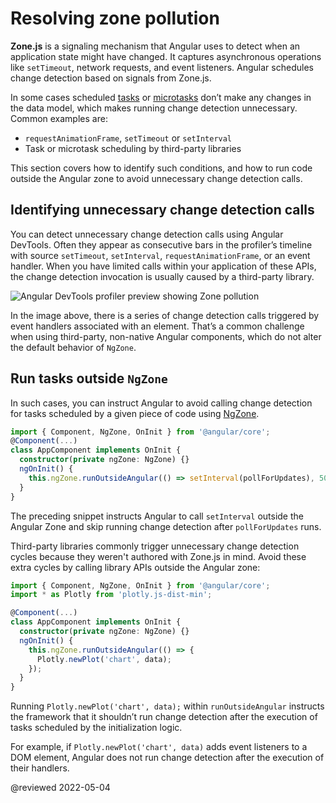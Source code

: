 # Resolving zone pollution

**Zone.js** is a signaling mechanism that Angular uses to detect when an application state might have changed. It captures asynchronous operations like `setTimeout`, network requests, and event listeners. Angular schedules change detection based on signals from Zone.js.

In some cases scheduled [tasks](https://developer.mozilla.org/en-US/docs/Web/API/HTML_DOM_API/Microtask_guide#tasks) or [microtasks](https://developer.mozilla.org/en-US/docs/Web/API/HTML_DOM_API/Microtask_guide#microtasks) don’t make any changes in the data model, which makes running change detection unnecessary. Common examples are:
* `requestAnimationFrame`, `setTimeout` or `setInterval`
* Task or microtask scheduling by third-party libraries

This section covers how to identify such conditions, and how to run code outside the Angular zone to avoid unnecessary change detection calls.

## Identifying unnecessary change detection calls

You can detect unnecessary change detection calls using Angular DevTools. Often they appear as consecutive bars in the profiler’s timeline with source `setTimeout`, `setInterval`, `requestAnimationFrame`, or an event handler. When you have limited calls within your application of these APIs, the change detection invocation is usually caused by a third-party library.

<div class="lightbox">
  <img alt="Angular DevTools profiler preview showing Zone pollution" src="generated/images/guide/change-detection/zone-pollution.png">
</div>

In the image above, there is a series of change detection calls triggered by event handlers associated with an element. That’s a common challenge when using third-party, non-native Angular components, which do not alter the default behavior of `NgZone`.


## Run tasks outside `NgZone`

In such cases, you can instruct Angular to avoid calling change detection for tasks scheduled by a given piece of code using [NgZone](/guide/zone).

```ts
import { Component, NgZone, OnInit } from '@angular/core';
@Component(...)
class AppComponent implements OnInit {
  constructor(private ngZone: NgZone) {}
  ngOnInit() {
    this.ngZone.runOutsideAngular(() => setInterval(pollForUpdates), 500);
  }
}
```

The preceding snippet instructs Angular to call `setInterval` outside the Angular Zone and skip running change detection after `pollForUpdates` runs.

Third-party libraries commonly trigger unnecessary change detection cycles because they weren't authored with Zone.js in mind. Avoid these extra cycles by calling library APIs outside the Angular zone:

```ts
import { Component, NgZone, OnInit } from '@angular/core';
import * as Plotly from 'plotly.js-dist-min';

@Component(...)
class AppComponent implements OnInit {
  constructor(private ngZone: NgZone) {}
  ngOnInit() {
    this.ngZone.runOutsideAngular(() => {
      Plotly.newPlot('chart', data);
    });
  }
}
```

Running `Plotly.newPlot('chart', data);` within `runOutsideAngular` instructs the framework that it shouldn’t run change detection after the execution of tasks scheduled by the initialization logic.

For example, if `Plotly.newPlot('chart', data)` adds event listeners to a DOM element, Angular does not run change detection after the execution of their handlers.

@reviewed 2022-05-04
